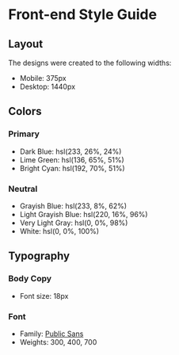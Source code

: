 # Front-end Style Guide

## Layout

The designs were created to the following widths:

-   Mobile: 375px
-   Desktop: 1440px

## Colors

### Primary

-   Dark Blue: hsl(233, 26%, 24%)
-   Lime Green: hsl(136, 65%, 51%)
-   Bright Cyan: hsl(192, 70%, 51%)

### Neutral

-   Grayish Blue: hsl(233, 8%, 62%)
-   Light Grayish Blue: hsl(220, 16%, 96%)
-   Very Light Gray: hsl(0, 0%, 98%)
-   White: hsl(0, 0%, 100%)

## Typography

### Body Copy

-   Font size: 18px

### Font

-   Family: [Public Sans](https://fonts.google.com/specimen/Public+Sans)
-   Weights: 300, 400, 700
